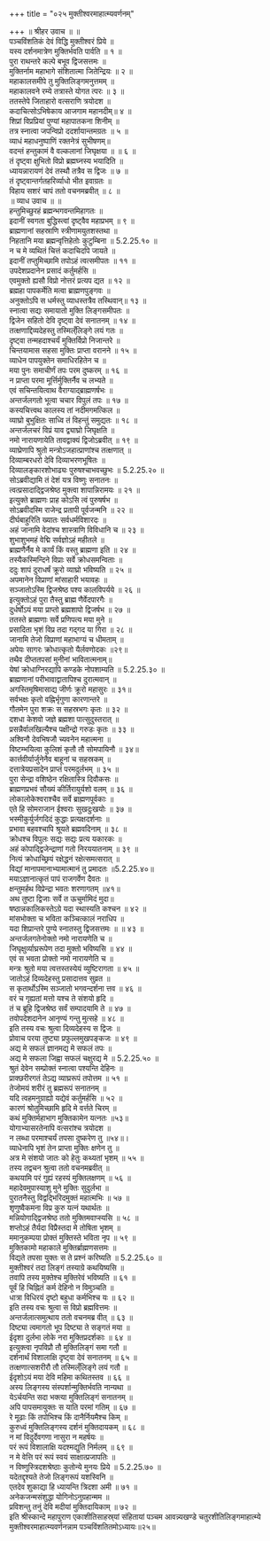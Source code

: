 +++
title = "०२५ मुक्तीश्वरमाहात्म्यवर्णनम्"

+++
॥ श्रीहर उवाच ॥ ॥  
पञ्चविंशतिकं देवं विद्धि मुक्तीश्वरं प्रिये ॥  
यस्य दर्शनमात्रेण मुक्तिर्भवति पार्वति ॥ १ ॥  
पुरा राथन्तरे कल्पे बभूव द्विजसत्तमः ॥  
मुक्तिर्नाम महाभागे संशितात्मा जितेन्द्रियः ॥ २ ॥  
महाकालसमीपे तु मुक्तिलिङ्गमनुत्तमम् ॥  
महाकालवने रम्ये तत्रास्ते योगत त्परः ॥ ३ ॥  
ततस्तेपे जिताहारो वत्सराणि त्रयोदश ॥  
कदाचित्सोऽभिषेकाय आजगाम महानदीम्॥ ४ ॥  
शिप्रां विप्रप्रियां पुण्यां महापातकना शिनीम् ॥  
तत्र स्नात्वा जपन्विप्रो ददर्शायान्तमग्रतः ॥ ५ ॥  
व्याधं महाधनुष्पाणिं रक्तनेत्रं सुभीषणम्॥  
वदन्तं हन्तुकामं वै वल्कलानां जिघृक्षया ॥ ॥ ६ ॥  
तं दृष्ट्वा क्षुभितो विप्रो ब्रह्मघ्नस्य भयादिति ॥  
ध्यायन्नारायणं देवं तस्थौ तत्रैव स द्विजः ॥ ७ ॥  
तं दृष्ट्वान्तर्गतहरिर्व्याधो भीत इवाग्रतः ॥  
विहाय सशरं चापं ततो वचनमब्रवीत् ॥ ८ ॥  
॥ व्याध उवाच ॥ ॥  
हन्तुमिच्छुरहं ब्रह्मन्भगवन्तमिहागतः ॥  
इदानीं स्वगता बुद्धिस्त्वां दृष्ट्वैव महाप्रभम् ॥ ९ ॥  
ब्राह्मणानां सहस्राणि स्त्रीणामयुतशस्तथा ॥  
निहतानि मया ब्रह्मन्वृत्तिहेतोः कुटुम्बिना ॥ 5.2.25.१० ॥  
न च मे व्यथितं चित्तं कदाचिदपि जायते ॥  
इदानीं तप्तुमिच्छामि तपोऽहं त्वत्समीपतः ॥ ११ ॥  
उपदेशप्रदानेन प्रसादं कर्तुमर्हसि ॥  
एवमुक्तो ह्यसौ विप्रो नोत्तरं प्रत्यप द्यत ॥ १२ ॥  
ब्रह्महा पापकर्मेति मत्वा ब्राह्मणपुङ्गवः ॥  
अनुक्तोऽपि स धर्मस्तु व्याधस्तत्रैव तस्थिवान्॥ १३ ॥  
स्नात्वा सद्यः समायातो मुक्ति लिङ्गसमीपतः ॥  
द्विजेन सहितो देवि दृष्ट्वा देवं सनातनम् ॥ १४ ॥  
तत्क्षणाद्दिव्यदेहस्तु तस्मिल्ँलिङ्गे लयं गतः ॥  
दृष्ट्वा तन्महदाश्चर्यं मुक्तिर्विप्रो निजान्तरे ॥  
चिन्तयामास सहसा मुक्तिः प्राप्ता वरानने ॥ १५ ॥  
व्याधेन पापयुक्तेन समाधिरहितेन च ॥  
मया पुनः समाचीर्णं तपः परम दुष्करम् ॥ १६ ॥  
न प्राप्ता परमा मूर्त्तिर्मुक्तिर्नैव च लभ्यते ॥  
एवं सचिन्तयित्वाथ वैराग्याद्ब्राह्मणर्षभः ॥  
अन्तर्जलगतो भूत्वा चचार विपुलं तपः ॥ १७ ॥  
कस्यचित्त्वथ कालस्य तां नदीमगमत्किल ॥  
व्याघ्रो बुभुक्षितः साध्वि तं विहन्तुं समुद्यतः ॥ १८ ॥  
अन्तर्जलचरं विप्रं याव द्व्याघ्रो जिघृक्षति ॥  
नमो नारायणायेति तावद्वाक्यं द्विजोऽब्रवीत् ॥ १९ ॥  
व्याघ्रेणापि श्रुतो मन्त्रोऽजहात्प्राणांश्च तत्क्षणात् ॥  
दिव्याम्बरधरो देवि दिव्याभरणभूषितः ॥  
दिव्यालङ्कारशोभाढ्यः पुरुषश्चाभवच्छुभः ॥ 5.2.25.२० ॥  
सोऽब्रवीद्यामि तं देशं यत्र विष्णुः सनातनः ॥  
त्वत्प्रसादाद्द्विजश्रेष्ठ मुक्त्वा शापान्निरामयः ॥ २१ ॥  
इत्युक्ते ब्राह्मणः प्राह कोऽसि त्वं पुरुषर्षभ ॥  
सोऽब्रवीदस्मि राजेन्द्र प्रतापी पूर्वजन्मनि ॥ २२ ॥  
दीर्घबाहुरिति ख्यातः सर्वधर्मविशारदः ॥  
अहं जानामि वेदांश्च शास्त्राणि विविधानि च ॥ २३ ॥  
शुभाशुभमहं वेद्मि सर्वज्ञोऽहं महीतले ॥  
ब्राह्मणैर्नैव मे कार्यं किं वस्तु ब्राह्मणा इति ॥ २४ ॥  
तस्यैकस्मिन्दिने विप्राः सर्वे क्रोधसमन्विताः ॥  
ददुः शापं दुराधर्षं क्रूरो व्याघ्रो भविष्यति ॥ २५ ॥  
अपमानेन विप्राणां मांसाहारी भयावहः ॥  
सञ्जातोऽस्मि द्विजश्रेष्ठ पश्य कालविपर्यये ॥ २६ ॥  
इत्युक्तोऽहं पुरा तैस्तु ब्राह्म णैर्वेदपारगैः ॥  
दुर्धर्षोऽयं मया प्राप्तो ब्रह्मशापो द्विजर्षभ ॥ २७ ॥  
ततस्ते ब्राह्मणाः सर्वे प्रणिपत्य मया मुने ॥  
प्रसादिता भृशं विप्र तदा गद्गद या गिरा ॥ २८ ॥  
जानामि तेजो विप्राणां महाभाग्यं च धीमताम् ॥  
अपेयः सागरः क्रोधात्कृतो यैर्लवणोदकः ॥२९॥  
तथैव दीप्ततपसां मुनीनां भावितात्मनाम्॥  
येषां क्रोधाग्निरद्यापि कण्डके नोपशाम्यति ॥ 5.2.25.३० ॥  
ब्राह्मणानां परीभावाद्वातापिश्च दुरात्मवान् ॥  
अगस्तिमृषिमासाद्य जीर्णः क्रूरो महासुरः ॥ ३१॥  
सर्वभक्षः कृतो वह्निर्भृगुणा कारणान्तरे ॥  
गौतमेन पुरा शक्रः स सहस्रभगः कृतः ॥ ३२ ॥  
दशधा केशवो जज्ञे ब्रह्मशा पात्सुदुस्तरात् ॥  
प्रसन्नैर्वालखिल्यैश्च पक्षीन्द्रो गरुडः कृतः ॥ ३३ ॥  
अश्विनौ देवभिषजौ च्यवनेन महात्मना ॥  
विष्टम्भयित्वा कुलिशं कृतौ तौ सोमपायिनौ ॥ ३४॥  
कार्त्तवीर्यार्जुनेनैव बाहूनां च सहस्रकम् ॥  
दत्तात्रेयप्रसादेन प्राप्तं परमदुर्लभम् ॥ ३५ ॥  
पुरा सेन्द्रा वशिष्ठेन रक्षितास्त्रि दिवौकसः ॥  
ब्राह्मणप्रभवं सौख्यं कीर्तिरायुर्यशो वलम् ॥ ३६ ॥  
लोकालोकेश्वराश्चैव सर्वे ब्राह्मणपूर्वकाः ॥  
एते हि सोमराजान ईश्वराः सुखदुःखयोः ॥ ३७ ॥  
भस्मीकुर्युर्जगदिदं कुद्धाः प्रत्यक्षदर्शनाः ॥  
प्रभावा बहवश्चापि श्रूयते ब्रह्मवदिनाम् ॥ ३८ ॥  
क्रोधश्च विपुलः सद्यः सद्यः प्रत्य यकारकः ॥  
अहं कोपाद्द्विजेन्द्राणां गतो निरययातनाम् ॥ ३९ ॥  
नित्यं क्रोधाच्छ्रियं रक्षेद्धनं रक्षेत्समत्सरात् ॥  
विद्यां मानापमानाभ्यामात्मानं तु प्रमादतः ॥5.2.25.४०॥  
मयाऽज्ञानात्कृतं पापं राजगर्वेण दैवतः ॥  
क्षन्तुमर्हथ विप्रेन्द्रा भवतः शरणागतम् ॥४१॥  
अथ तुष्टा द्विजाः सर्वे त ऊचुर्मामिदं मुदा॥  
षष्ठान्नकालिकस्तेऽग्रे यदा स्थास्यति कश्चन ॥ ४२ ॥  
मांसभोक्ता च भविता कञ्चित्कालं नराधिप ॥  
यदा शिप्रान्तरे पुण्ये स्नातस्तु द्विजसत्तमः ॥ ॥ ४३ ॥  
अन्तर्जलगतेनोक्तो नमो नारायणेति च ॥  
जिघृक्षुर्व्याघ्ररूपेण तदा मुक्तो भविष्यसि ॥ ४४ ॥  
एवं स भवता प्रोक्तो नमो नारायणेति च ॥  
मन्त्रः श्रुतो मया त्वत्तस्तस्येयं व्युष्टिरागता ॥ ४५ ॥  
जातोऽहं दिव्यदेहस्तु प्रसादात्तव सुव्रत ॥  
स कृतार्थोऽस्मि सञ्जातो भगवन्दर्शना त्तव ॥ ४६ ॥  
वरं च गृह्यतां मत्तो यश्च ते संशयो हृदि ॥  
तं च ब्रूहि द्विजश्रेष्ठ सर्वं सम्पादयामि ते ॥ ४७ ॥  
तवोपदेशदानेन आनृण्यं गन्तु मुत्सहे ॥ ४८ ॥  
इति तस्य वचः श्रुत्वा दिव्यदेहस्य स द्विजः ॥  
प्रोवाच परया तुष्ट्या प्रफुल्लमुखपङ्कजः ॥ ४९ ॥  
अद्य मे सफलं ज्ञानमद्य मे सफलं तपः ॥  
अद्य मे सफला जिह्वा सफलं चक्षुरद्य मे ॥ 5.2.25.५० ॥  
श्रुतं देवेन सम्प्रोक्तं स्नात्वा पश्यन्ति देहिनः ॥  
प्राक्छरीरगतं तेऽद्य व्याघ्ररूपं तपोत्तम ॥ ५१ ॥  
तेजोमयं शरीरं तु ब्रह्मरूपं सनातनम् ॥  
यदि त्वहमनुग्राह्यो यद्येवं कर्तुमर्हसि ॥ ५२ ॥  
कारणं श्रोतुमिच्छामि हृदि मे वर्त्तते चिरम् ॥  
कथं मुक्तिर्महाभाग मुक्तिकामेन यत्नतः ॥५३॥  
योगाभ्यासरतेनापि वत्सरांश्च त्रयोदश ॥  
न लब्धा परमाश्चर्यं तपसा दुष्करेण तु ॥५४॥।  
व्याधेनापि भृशं तेन प्राप्ता मुक्तिः क्षणेन तु ॥  
अत्र मे संशयो जातः को हेतुः कथ्यतां भृशम् ॥ ५५ ॥  
तस्य तद्वचन श्रुत्वा ततो वचनमब्रवीत् ॥  
कथयामि परं गुह्यं रहस्यं मुक्तिलक्षणम् ॥ ५६ ॥  
महादेवमुपास्याशु मुने मुक्तिः सुदुर्लभा ॥  
पुरातनैस्तु विद्वद्भिरिदमुक्तं महात्मभिः ॥ ५७ ॥  
शृणुष्वैकमना विप्र कुरु यत्नं यथार्थतः ॥  
मन्नियोगाद्द्विजश्रेष्ठ ततो मुक्तिमवाप्स्यसि ॥ ५८ ॥  
शप्तोऽहं तैर्यदा विप्रैस्तदा मे तोषिता भृशम् ॥  
ममानुकम्पया प्रोक्तं मुक्तिस्ते भविता नृप ॥ ५९ ॥  
मुक्तिकामो महाकाले मुक्तिर्ब्राह्मणसत्तमः ॥  
विद्यते तपसा युक्तः स ते प्रश्नं करिष्यति ॥ 5.2.25.६० ॥  
मुक्तीश्वरं तदा लिङ्गं तस्याग्रे कथयिष्यसि ॥  
तवापि तस्य मुक्तेश्च मुक्तिरेवं भविष्यति ॥ ६१ ॥  
पूर्वं हि चिह्नितं कर्म देहिनो न विमुञ्चति ॥  
धात्रा विधिरयं दृष्टो बहुधा कर्मभिश्च यः ॥ ६२ ॥  
इति तस्य वचः श्रुत्वा स विप्रो ब्रह्मवित्तमः ॥  
अन्तर्जलात्समुत्थाय ततो वचनमब्र वीत् ॥ ६३ ॥  
दिष्ट्या त्वमागतो भूप दिष्ट्या ते सङ्गतं मया ॥  
ईदृशा दुर्लभा लोके नरा मुक्तिप्रदर्शकाः ॥ ६४ ॥  
इत्युक्त्वा नृपविप्रौ तौ मुक्तिलिङ्गं समा गतौ ॥  
दर्शनार्थं विशालाक्षि दृष्ट्वा देवं सनातनम् ॥ ६५ ॥  
तत्क्षणात्सशरीरौ तौ तस्मिल्ँलिङ्गे लयं गतौ ॥  
ईदृशोऽयं मया देवि महिमा कथितस्तव ॥ ६६ ॥  
अस्य लिङ्गस्य संस्पर्शान्मुक्तिर्भवति नान्यथा ॥  
येऽर्चयन्ति सदा भक्त्या मुक्तिलिङ्गं सनातनम् ॥  
अपि पापसमायुक्तः स याति परमां गतिम् ॥ ६७ ॥  
रे मूढाः किं तपोभिश्च किं दानैर्नियमैश्च किम् ॥  
कुरुध्वं मुक्तिलिङ्गस्य दर्शनं मुक्तिदायकम् ॥ ६८ ॥  
न मां विदुर्देवगणा नासुरा न महर्षयः ॥  
परं रूपं विशालाक्षि यदश्मद्युति निर्मलम् ॥ ६९ ॥  
न मे वेत्ति परं रूपं स्वयं साक्षात्प्रजापतिः ॥  
न विष्णुस्त्रिदशश्रेष्ठाः कुतोन्ये मुनयः प्रिये ॥ 5.2.25.७० ॥  
यदेतद्दृश्यते तेजो लिङ्गरूपं यशस्विनि ॥  
एतदेव शुकाद्या हि ध्यायन्ति त्रिदशा अमी ॥ ७१ ॥  
अनेकजन्मसंशुद्धा योगिनोऽनुग्रहान्मम ॥  
प्रविशन्तु तनुं देवि मदीयां मुक्तिदायिकाम् ॥ ७२ ॥  
इति श्रीस्कान्दे महापुराण एकाशीतिसाहस्र्यां संहितायां पञ्चम आवन्न्यखण्डे चतुरशीतिलिङ्गमाहात्म्ये मुक्तीश्वरमाहात्म्यवर्णनन्नाम पञ्चविंशतितमोऽध्यायः॥२५॥